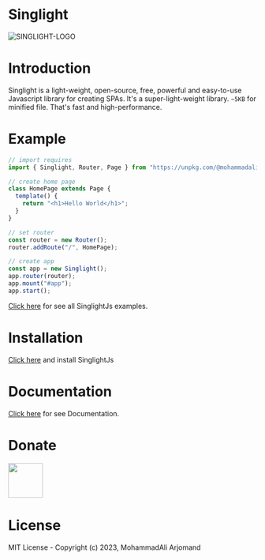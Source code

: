 # Singlight
![SINGLIGHT-LOGO](https://s28.picofile.com/file/8466080650/singlight.png)

# Introduction
Singlight is a light-weight, open-source, free, powerful and easy-to-use Javascript library for creating SPAs. It's a super-light-weight library. `~5KB` for minified file. That's fast and high-performance.
# Example
```js
// import requires
import { Singlight, Router, Page } from "https://unpkg.com/@mohammadali-arjomand/singlightjs@^4/scripts/singlight.min.js";

// create home page
class HomePage extends Page {
  template() {
    return "<h1>Hello World</h1>";
  }
}

// set router
const router = new Router();
router.addRoute("/", HomePage);

// create app
const app = new Singlight();
app.router(router);
app.mount("#app");
app.start();
```
[Click here](https://github.com/mohammadali-arjomand/singlightjs-examples) for see all SinglightJs examples.

# Installation
[Click here](https://github.com/mohammadali-arjomand/singlightjs/wiki#installation) and install SinglightJs

# Documentation
[Click here](https://github.com/mohammadali-arjomand/singlightjs/wiki) for see Documentation.

# Donate
<a href="https://www.coffeebede.com/mohammadali-arjomand"><img class="img-fluid" height="70px" src="https://coffeebede.ir/DashboardTemplateV2/app-assets/images/banner/default-yellow.svg" /></a>

# License
MIT License - Copyright (c) 2023, MohammadAli Arjomand
